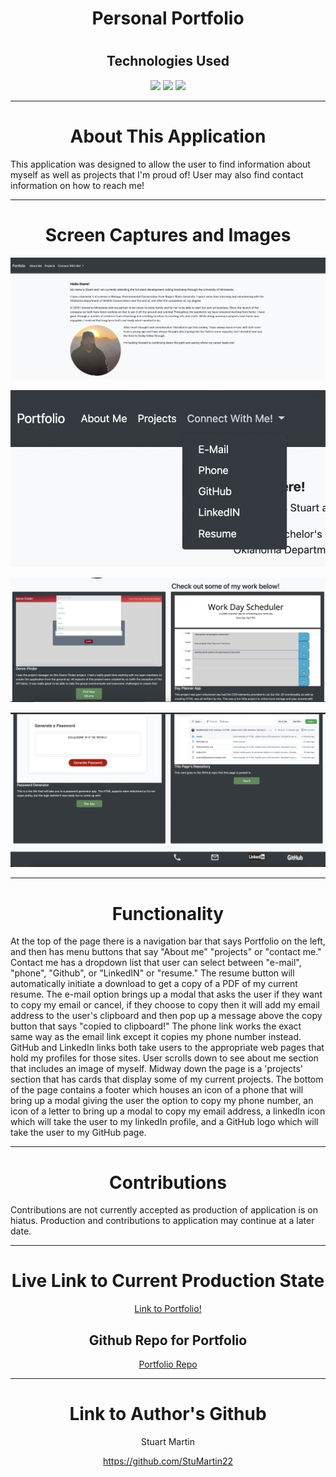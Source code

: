 <h1 align="center">Personal Portfolio</h1>
<h1 align="center"></h1>
<h2 align="center">Technologies Used</h1>
<p align="center">
    <img src="https://img.shields.io/badge/HTML-orange" />
    <img src="https://img.shields.io/badge/CSS-blue" />
    <img src="https://img.shields.io/badge/JavaScript-red"  />
</p>

---

<h1 align="center">About This Application</h1>

This application was designed to allow the user to find information about myself as well as projects that I'm proud of! User may also find contact information on how to reach me!

---

<h1 align="center">Screen Captures and Images</h1>

![Image of portfolio main page. Shows navbar and about me section along with image of self.]( ./assets/images/main%20page.png "PortfolioMain")

![Image of portfolio. Shows navbar that says 'Portfolio' on far left, then has options for about me, projects, or connect with me. IF on mobile will display 'hamburger' 3 line menu icon instead. Dropdown shows links to email, phone, linked in, github, and resume.]( ./assets/images/NavandDropdown.png "PortfolioDropdown")

![Image of portfolio. A section mid page that says 'Check out some of my work below!' and shows the top of image cards that contain the title, description, and an image of the application it refers to.]( ./assets/images/CheckOutWork.png "Check Out My Work")

![Image of portfolio. A navigation bar runs across the bottom of the screen that has an icon of a phone, a letter, and then a LinkedIn logo and a Github logo.]( ./assets/images/footerwithLinks.png "Portfolio Footer")

---

<h1 align="center">Functionality</h1>

At the top of the page there is a navigation bar that says Portfolio on the left, and then has menu buttons that say "About me" "projects" or "contact me." Contact me has a dropdown list that user can select between "e-mail", "phone", "Github", or "LinkedIN" or "resume." The resume button will automatically initiate a download to get a copy of a PDF of my current resume. The e-mail option brings up a modal that asks the user if they want to copy my email or cancel, if they choose to copy then it will add my email address to the user's clipboard and then pop up a message above the copy button that says "copied to clipboard!" The phone link works the exact same way as the email link except it copies my phone number instead. GitHub and LinkedIn links both take users to the appropriate web pages that hold my profiles for those sites. User scrolls down to see about me section that includes an image of myself. Midway down the page is a 'projects' section that has cards that display some of my current projects. The bottom of the page contains a footer which houses an icon of a phone that will bring up a modal giving the user the option to copy my phone number, an icon of a letter to bring up a modal to copy my email address, a linkedIn icon which will take the user to my linkedIn profile, and a GitHub logo which will take the user to my GitHub page. 

---

<h1 align="center">Contributions</h1>

Contributions are not currently accepted as production of application is on hiatus. Production and contributions to application may continue at a later date.

---

<h1 align="center">Live Link to Current Production State</h1>

<p align="center"><a href="https://stumartin22.github.io/Portfolio/">Link to Portfolio!</a></p>

<h2 align="center">Github Repo for Portfolio</h2>
<p align="center"><a href="https://github.com/StuMartin22/Portfolio">Portfolio Repo</a></p>

---

<h1 align="center">Link to Author's Github</h1>

<p align="center">Stuart Martin</p>
<p align="center"><a href="https://github.com/StuMartin22">https://github.com/StuMartin22</a></p>